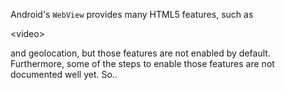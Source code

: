 Android's `WebView` provides many HTML5 features, such as 

&lt;video&gt;

 and geolocation, but those features are not enabled by default. Furthermore, some of the steps to enable those features are not documented well yet. So..